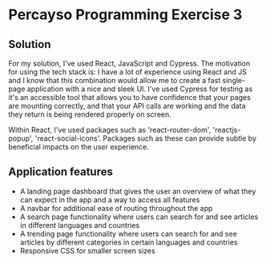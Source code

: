 # Percayso Programming Exercise 3

## Solution 

For my solution, I've used React, JavaScript and Cypress. The motivation for using the tech stack is: I have a lot of experience using React and JS and I know that this combination would allow me to create a fast single-page application with a nice and sleek UI. I've used Cypress for testing as it's an accessible tool that allows you to have confidence that your pages are mounting correctly, and that your API calls are working and the data they return is being rendered properly on screen. 

Within React, I've used packages such as 'react-router-dom', 'reactjs-popup', 'react-social-icons'. Packages such as these can provide subtle by beneficial impacts on the user experience. 

## Application features 

- A landing page dashboard that gives the user an overview of what they can expect in the app and a way to access all features
- A navbar for additional ease of routing throughout the app 
- A search page functionality where users can search for and see articles in different languages and countries 
- A trending page functionality where users can search for and see articles by different categories in certain languages and countries 
- Responsive CSS for smaller screen sizes 
